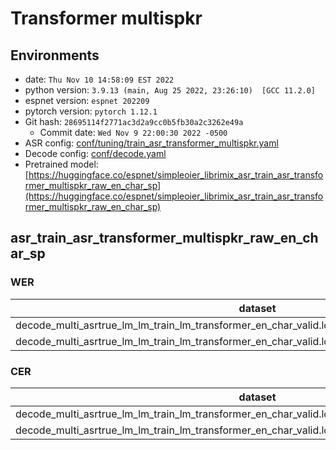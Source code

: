 <!-- Generated by scripts/utils/show_asr_result.sh -->
# Transformer multispkr
## Environments
- date: `Thu Nov 10 14:58:09 EST 2022`
- python version: `3.9.13 (main, Aug 25 2022, 23:26:10)  [GCC 11.2.0]`
- espnet version: `espnet 202209`
- pytorch version: `pytorch 1.12.1`
- Git hash: `28695114f2771ac3d2a9cc0b5fb30a2c3262e49a`
  - Commit date: `Wed Nov 9 22:00:30 2022 -0500`
- ASR config: [conf/tuning/train_asr_transformer_multispkr.yaml](conf/tuning/train_asr_transformer_multispkr.yaml)
- Decode config: [conf/decode.yaml](conf/decode.yaml)
- Pretrained model: [https://huggingface.co/espnet/simpleoier_librimix_asr_train_asr_transformer_multispkr_raw_en_char_sp](https://huggingface.co/espnet/simpleoier_librimix_asr_train_asr_transformer_multispkr_raw_en_char_sp)

## asr_train_asr_transformer_multispkr_raw_en_char_sp
### WER

|dataset|Snt|Wrd|Corr|Sub|Del|Ins|Err|S.Err|
|---|---|---|---|---|---|---|---|---|
|decode_multi_asrtrue_lm_lm_train_lm_transformer_en_char_valid.loss.ave_asr_model_valid.acc.ave/dev|6000|123853|80.1|17.9|1.9|3.8|23.7|89.6|
|decode_multi_asrtrue_lm_lm_train_lm_transformer_en_char_valid.loss.ave_asr_model_valid.acc.ave/test|6000|111243|80.4|17.4|2.2|3.8|23.5|88.0|

### CER

|dataset|Snt|Wrd|Corr|Sub|Del|Ins|Err|S.Err|
|---|---|---|---|---|---|---|---|---|
|decode_multi_asrtrue_lm_lm_train_lm_transformer_en_char_valid.loss.ave_asr_model_valid.acc.ave/dev|6000|655222|90.5|6.3|3.2|4.1|13.6|89.6|
|decode_multi_asrtrue_lm_lm_train_lm_transformer_en_char_valid.loss.ave_asr_model_valid.acc.ave/test|6000|590408|90.5|6.1|3.5|3.9|13.5|88.0|
